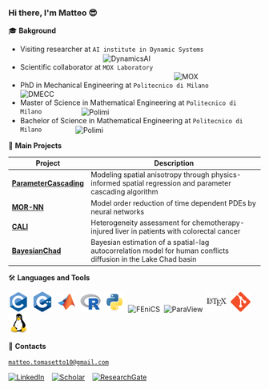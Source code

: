 ### Hi there, I'm Matteo :sunglasses:

:mortar_board: **Bakground**

- Visiting researcher at `AI institute in Dynamic Systems` $~~~~~~~~~~~~~~~~~~~~~~~~~~~~~~~~~~~~~~~~~$ <img src="https://github.com/MatteoTomasetto/Images/blob/main/DynamicsAI.png" title="DynamicsAI" alt="DynamicsAI" height="50" align="center"/>
- Scientific collaborator at `MOX Laboratory` $~~~~~~~~~~~~~~~~~~~~~~~~~~~~~~~~~~~~~~~~~~~~~~~~~~~~~~~~~~~~~~~~~~~~~~~~~~~~~$ <img src="https://github.com/MatteoTomasetto/Images/blob/main/MOX_logo.png" title="MOX" alt="MOX" height="40" align="center"/>
- PhD in Mechanical Engineering at `Politecnico di Milano` $~~~~~~~~~~~~~~~~~~~$ <img src="https://github.com/MatteoTomasetto/Images/blob/main/DMECC_logo.png" title="DMECC" alt="DMECC" height="50" align="center"/>
- Master of Science in Mathematical Engineering at `Politecnico di Milano` $~~~~~~~~~~~~~~~~~~$ <img src="https://github.com/MatteoTomasetto/Images/blob/main/Polimi_logo.png" title="Polimi" alt="Polimi" height="90" align="center"/>
- Bachelor of Science in Mathematical Engineering  at `Politecnico di Milano` $~~~~~~~~~~~~~~~$ <img src="https://github.com/MatteoTomasetto/Images/blob/main/Polimi_logo.png" title="Polimi" alt="Polimi" height="90" align="center"/>

:pushpin: **Main Projects**

| Project                                                                                                                   | Description                                                                                                     |
|---------------------------------------------------------------------------------------------------------------------------|-----------------------------------------------------------------------------------------------------------------|
| [**ParameterCascading**](https://github.com/MatteoTomasetto/fdaPDE-parameter-cascading)                                   | Modeling spatial anisotropy through physics-informed spatial regression and parameter cascading algorithm       |
| [**MOR-NN**](https://github.com/MatteoTomasetto/Model-Order-Reduction-of-PDEs-by-Machine-Learning)                        | Model order reduction of time dependent PDEs by neural networks                                                 |
| [**CALI**](https://github.com/MatteoTomasetto/CALI-Analysis)                                                              | Heterogeneity assessment for chemotherapy-injured liver in patients with colorectal cancer                      |
| [**BayesianChad**](https://github.com/MatteoTomasetto/Bayesian-Estimation-Spatial-Lag-Autocorrelation-Model)              | Bayesian estimation of a spatial-lag autocorrelation model for human conflicts diffusion in the Lake Chad basin |

:hammer_and_wrench: **Languages and Tools**
<div>
 <img src="https://github.com/devicons/devicon/blob/master/icons/c/c-original.svg" title="C" alt="C" width="40" height="40"/>&nbsp;
 <img src="https://github.com/devicons/devicon/blob/master/icons/cplusplus/cplusplus-original.svg" title="C++" alt="C++" width="40" height="40"/>&nbsp;
  <img src="https://github.com/devicons/devicon/blob/master/icons/matlab/matlab-original.svg" title="Matlab" alt="Matlab" width="40" height="40"/>&nbsp;
 <img src="https://github.com/devicons/devicon/blob/master/icons/r/r-original.svg" title="R" alt="R" width="40" height="40"/>&nbsp;
 <img src="https://github.com/devicons/devicon/blob/master/icons/python/python-original.svg" title="Python" alt="Python" width="40" height="40"/>&nbsp;
   <img src="https://github.com/MatteoTomasetto/Images/blob/main/FEniCS_logo.png" title="FEniCS" alt="FEniCS" width="30" height="40"/>&nbsp; 
 <img src="https://gitlab.kitware.com/uploads/-/system/group/avatar/14/ParaView_Mark.png" title="ParaView" alt="ParaView" width="40" height="40"/>&nbsp;
 <img src="https://github.com/devicons/devicon/blob/master/icons/latex/latex-original.svg" title="Latex" alt="Latex" width="40" height="40"/>&nbsp;
 <img src="https://github.com/devicons/devicon/blob/master/icons/git/git-original.svg" title="Git" alt="Git" width="40" height="40"/>&nbsp;
 <img src="https://github.com/devicons/devicon/blob/master/icons/linux/linux-original.svg" title="Linux" alt="Linux" width="40" height="40"/>&nbsp;
</div>

:loudspeaker: **Contacts**

<a href="mailto:matteo.tomasetto10@gmail.com">`matteo.tomasetto10@gmail.com`</a> 

[![LinkedIn](https://img.shields.io/badge/-LinkedIn-blue?style=flat&logo=Linkedin&logoColor=white)](https://www.linkedin.com/in/matteo-tomasetto/) &ensp; [![Scholar](https://img.shields.io/badge/GoogleScholar-lightblue?style=flat&logo=googlescholar)](https://scholar.google.com/citations?user=RX_ZX2wAAAAJ&hl=it) &ensp; [![ResearchGate](https://img.shields.io/badge/ResearchGate-lightgray?style=flat&logo=researchgate)](https://www.researchgate.net/profile/Matteo-Tomasetto)

